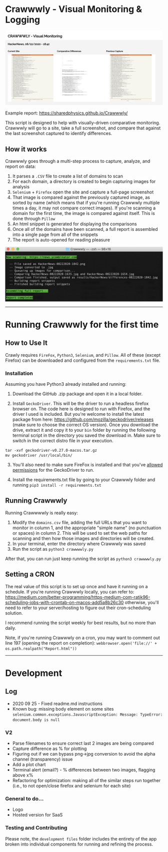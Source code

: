 # Crawwwly - Visual Monitoring & Logging

![Example comparison, 10 minutes apart](example.png)

Example report: https://sharedphysics.github.io/Crawwwly/

This script is designed to help with visually-driven comparative monitoring. Crawwwly will go to a site, take a full screenshot, and compare that against the last screenshot captured to identify differences.

## How it works

Crawwwly goes through a multi-step process to capture, analyze, and report on data:

1. It parses a `.CSV` file to create a list of domains to scan
2. For each domain, a directory is created to begin capturing images for analysis
3. `Selenium` + `Firefox` open the site and capture a full-page screenshot
4. That image is compared against the previously captured image, as sorted by name (which means that if you're running Crawwwly multiple times a day, it may not compare correct images). If you're scanning a domain for the first time, the image is compared against itself. This is done through `Pillow`
5. An html snippet is generated for displaying the comparisons
6. Once all of the domains have been scanned, a full report is assembled into a single page from all of the snippets
7. The report is auto-opened for reading pleasure

![terminal logging](terminal.png)

---

# Running Crawwwly for the first time

## How to Use It
Crawly requires `FireFox`, `Python3`, `Selenium`, and `Pillow`. All of these (except Firefox) can be downloaded and configured from the `requirements.txt` file.

### Installation

Assuming you have Python3 already installed and running:

1. Download the GitHub .zip package and open it in a local folder. 

2. Install `GeckoDriver`. This will be the driver to run a headless firefox browser on. The code here is designed to run with Firefox, and the driver I used is included. But you're welcome to install the latest package from here: https://github.com/mozilla/geckodriver/releases (make sure to choose the correct OS version). Once you download the drive, extract it and copy it to your `bin` folder by running the following terminal script in the directory you saved the download in. Make sure to switch in the correct distro file in your execution.

```
tar -xvf geckodriver-v0.27.0-macos.tar.gz
mv geckodriver /usr/local/bin/
``` 

3. You'll also need to make sure FireFox is installed and that you've [allowed permissions](https://support.apple.com/en-us/HT202491) for the GeckoDriver to run.  

3. Install the requirements.txt file by going to your Crawwwly folder and running `pip3 install -r requirements.txt`

## Running Crawwwly

Running Crawwwwly is really easy:

1. Modify the `domains.csv` file, adding the full URLs that you want to monitor in column 1, and the appropriate "simple name" (no punctuation or spaces) in column 2. This will be used to set the web paths for scanning and then how those images and directories will be created.
2. In your terminal, enter the directory where Crawwwly was saved
3. Run the script as `python3 crawwwwly.py` 

After that, you can run just keep running the script as `python3 crawwwwly.py`

## Setting a CRON

The real value of this script is to set up once and have it running on a schedule. If you're running Crawwwly locally, you can refer to: https://medium.com/better-programming/https-medium-com-ratik96-scheduling-jobs-with-crontab-on-macos-add5a8b26c30 otherwise, you'll need to refer to your server/hosting to figure out their cron-scheduling solution. 

I recommend running the script weekly for best results, but no more than daily.

Note, if you're running Crawwwly on a cron, you may want to comment out line 197 (opening the report on completion): `webbrowser.open('file://' + os.path.realpath("Report.html"))` 

---

# Development

## Log

* 2020 09 25 - Fixed readme.md instructions
* Known bug: missing body element on some sites
``` selenium.common.exceptions.JavascriptException: Message: TypeError: document.body is null ```

### V2
- Parse filenames to ensure correct last 2 images are being compared
- Capture difference as % for plotting
- Figuring out if we can bypass png->jpg conversion to avoid the alpha channel (transparency) issue
- Add a plot chart
- Terminal alert (email?) - % differences between two images, flagging above x%
- Refactoring for optimization: making all of the similar steps run together (i.e., to not open/close firefox and selenium for each site)

### General to do...
- Logo
- Hosted version for SaaS

### Testing and Contributing
Please note, the `development files` folder includes the entirety of the app broken into individual components for running and refining the process. 
